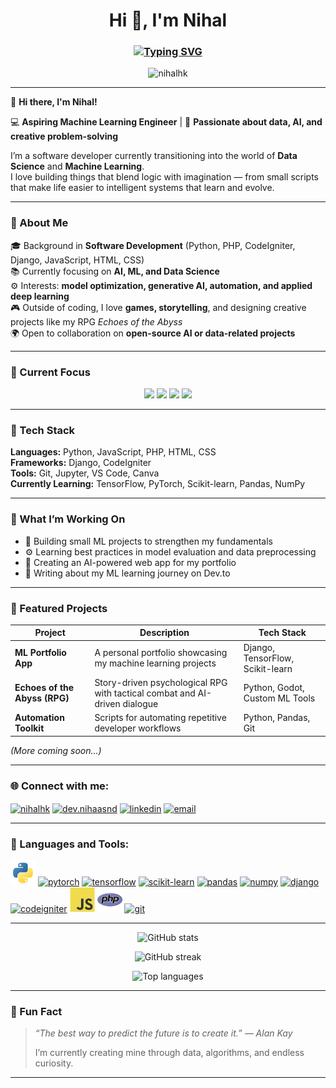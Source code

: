 <h1 align="center">Hi 👋, I'm Nihal</h1>

<h3 align="center">
  <a href="https://github.com/nihalhk1">
    <img src="https://readme-typing-svg.herokuapp.com?font=Fira+Code&pause=1000&color=9A57FF&width=435&lines=Aspiring+Machine+Learning+Engineer;Software+Developer+%7C+Data+Enthusiast;Building+my+future+with+AI+and+creativity!" alt="Typing SVG" />
  </a>
</h3>

<p align="center">
  <img src="https://komarev.com/ghpvc/?username=nihalhk&label=Profile%20views&color=0e75b6&style=flat" alt="nihalhk" />
</p>

---

🌸 **Hi there, I'm Nihal!**

💻 **Aspiring Machine Learning Engineer** | 🧠 **Passionate about data, AI, and creative problem-solving**  

I’m a software developer currently transitioning into the world of **Data Science** and **Machine Learning**.  
I love building things that blend logic with imagination — from small scripts that make life easier to intelligent systems that learn and evolve.

---

### 🚀 About Me  

🎓 Background in **Software Development** (Python, PHP, CodeIgniter, Django, JavaScript, HTML, CSS)  
📚 Currently focusing on **AI, ML, and Data Science**  
⚙️ Interests: **model optimization, generative AI, automation, and applied deep learning**  
🎮 Outside of coding, I love **games, storytelling**, and designing creative projects like my RPG *Echoes of the Abyss*  
🌍 Open to collaboration on **open-source AI or data-related projects**

---

### 🎯 Current Focus  

<p align="center">
  <img src="https://img.shields.io/badge/Machine%20Learning-Deep%20Learning-blueviolet?style=for-the-badge" />
  <img src="https://img.shields.io/badge/Data%20Science-Exploration%20%26%20Visualization-ff69b4?style=for-the-badge" />
  <img src="https://img.shields.io/badge/Generative%20AI-Projects%20%26%20Experiments-ff8c00?style=for-the-badge" />
  <img src="https://img.shields.io/badge/Backend-Django%20%7C%20Python-green?style=for-the-badge" />
</p>

---

### 🧩 Tech Stack  

**Languages:** Python, JavaScript, PHP, HTML, CSS  
**Frameworks:** Django, CodeIgniter  
**Tools:** Git, Jupyter, VS Code, Canva  
**Currently Learning:** TensorFlow, PyTorch, Scikit-learn, Pandas, NumPy  

---

### 🧠 What I’m Working On  

- 🧩 Building small ML projects to strengthen my fundamentals  
- ⚙️ Learning best practices in model evaluation and data preprocessing  
- 🤖 Creating an AI-powered web app for my portfolio  
- 📝 Writing about my ML learning journey on Dev.to  

---

### 🌟 Featured Projects  

| Project | Description | Tech Stack |
|----------|--------------|------------|
| **ML Portfolio App** | A personal portfolio showcasing my machine learning projects | Django, TensorFlow, Scikit-learn |
| **Echoes of the Abyss (RPG)** | Story-driven psychological RPG with tactical combat and AI-driven dialogue | Python, Godot, Custom ML Tools |
| **Automation Toolkit** | Scripts for automating repetitive developer workflows | Python, Pandas, Git |

*(More coming soon...)*

---

<h3 align="left">🌐 Connect with me:</h3>
<p align="left">
<a href="https://github.com/nihalhk" target="blank"><img align="center" src="https://cdn.jsdelivr.net/npm/simple-icons@3.0.1/icons/github.svg" alt="nihalhk" height="30" width="40" /></a>
<a href="https://dev.to/dev.nihaasnd" target="blank"><img align="center" src="https://raw.githubusercontent.com/rahuldkjain/github-profile-readme-generator/master/src/images/icons/Social/devto.svg" alt="dev.nihaasnd" height="30" width="40" /></a>
<a href="https://linkedin.com/in/your-linkedin" target="blank"><img align="center" src="https://raw.githubusercontent.com/rahuldkjain/github-profile-readme-generator/master/src/images/icons/Social/linked-in-alt.svg" alt="linkedin" height="30" width="40" /></a>
<a href="mailto:your.email@example.com" target="blank"><img align="center" src="https://cdn.jsdelivr.net/npm/simple-icons@3.0.1/icons/gmail.svg" alt="email" height="30" width="40" /></a>
</p>

---

<h3 align="left">🧰 Languages and Tools:</h3>
<p align="left"> 
  <a href="https://www.python.org" target="_blank"><img src="https://raw.githubusercontent.com/devicons/devicon/master/icons/python/python-original.svg" alt="python" width="40" height="40"/></a> 
  <a href="https://pytorch.org/" target="_blank"><img src="https://www.vectorlogo.zone/logos/pytorch/pytorch-icon.svg" alt="pytorch" width="40" height="40"/></a> 
  <a href="https://www.tensorflow.org" target="_blank"><img src="https://www.vectorlogo.zone/logos/tensorflow/tensorflow-icon.svg" alt="tensorflow" width="40" height="40"/></a> 
  <a href="https://scikit-learn.org/" target="_blank"><img src="https://upload.wikimedia.org/wikipedia/commons/0/05/Scikit_learn_logo_small.svg" alt="scikit-learn" width="40" height="40"/></a> 
  <a href="https://pandas.pydata.org/" target="_blank"><img src="https://upload.wikimedia.org/wikipedia/commons/e/ed/Pandas_logo.svg" alt="pandas" width="40" height="40"/></a> 
  <a href="https://numpy.org/" target="_blank"><img src="https://upload.wikimedia.org/wikipedia/commons/3/31/NumPy_logo_2020.svg" alt="numpy" width="40" height="40"/></a> 
  <a href="https://www.djangoproject.com/" target="_blank"><img src="https://cdn.worldvectorlogo.com/logos/django.svg" alt="django" width="40" height="40"/></a> 
  <a href="https://codeigniter.com" target="_blank"><img src="https://cdn.worldvectorlogo.com/logos/codeigniter.svg" alt="codeigniter" width="40" height="40"/></a> 
  <a href="https://developer.mozilla.org/en-US/docs/Web/JavaScript" target="_blank"><img src="https://raw.githubusercontent.com/devicons/devicon/master/icons/javascript/javascript-original.svg" alt="javascript" width="40" height="40"/></a> 
  <a href="https://www.php.net" target="_blank"><img src="https://raw.githubusercontent.com/devicons/devicon/master/icons/php/php-original.svg" alt="php" width="40" height="40"/></a> 
  <a href="https://git-scm.com/" target="_blank"><img src="https://www.vectorlogo.zone/logos/git-scm/git-scm-icon.svg" alt="git" width="40" height="40"/></a> 
</p>

---

<p align="center">
  <img src="https://github-readme-stats.vercel.app/api?username=nihalhk&show_icons=true&theme=tokyonight&count_private=true" alt="GitHub stats" />
</p>

<p align="center">
  <img src="https://github-readme-streak-stats.herokuapp.com?user=nihalhk&theme=tokyonight" alt="GitHub streak" />
</p>

<p align="center">
  <img src="https://github-readme-stats.vercel.app/api/top-langs/?username=nihalhk&layout=compact&theme=tokyonight" alt="Top languages" />
</p>

---

### 🧠 Fun Fact  

> *“The best way to predict the future is to create it.” — Alan Kay*  
>  
> I’m currently creating mine through data, algorithms, and endless curiosity.  

---
